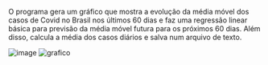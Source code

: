 O programa gera um gráfico que mostra a evolução da média móvel dos casos de Covid no Brasil nos últimos 60 dias e faz uma regressão linear básica para previsão da média móvel futura para os próximos 60 dias. Além disso, calcula a média dos casos diários e salva num arquivo de texto.

![image](https://user-images.githubusercontent.com/25599308/202107557-bb6eb6db-037d-438f-9d13-5b45e375628a.png)
![grafico](https://user-images.githubusercontent.com/25599308/202361511-ea6bd94a-6186-4c2e-a2a2-b0669cb55e13.png)
